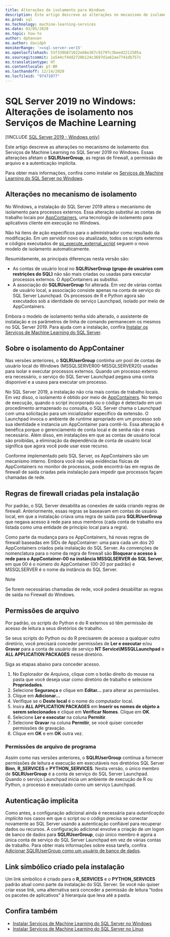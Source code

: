 ```yaml
---
title: Alterações de isolamento para Windows
description: Este artigo descreve as alterações no mecanismo de isolamento dos Serviços de Machine Learning no SQL Server 2019 no Windows. Essas alterações afetam o SQLRUserGroup, as regras de firewall, a permissão de arquivo e a autenticação implícita.
ms.prod: sql
ms.technology: machine-learning-services
ms.date: 03/05/2020
ms.topic: how-to
author: dphansen
ms.author: davidph
monikerRange: '>=sql-server-ver15'
ms.openlocfilehash: 53f339b871022e68e367c91797c3beed2212505a
ms.sourcegitcommit: 1a544cf4dd2720b124c3697d1e62ae7741db757c
ms.translationtype: HT
ms.contentlocale: pt-BR
ms.lasthandoff: 12/14/2020
ms.locfileid: "97471077"
---
```

# <a name="sql-server-2019-on-windows-isolation-changes-for-machine-learning-services"></a>SQL Server 2019 no Windows: Alterações de isolamento nos Serviços de Machine Learning
[!INCLUDE [SQL Server 2019 - Windows only](../../includes/applies-to-version/sqlserver2019-windows-only.md)]

Este artigo descreve as alterações no mecanismo de isolamento dos Serviços de Machine Learning no SQL Server 2019 no Windows. Essas alterações afetam o **SQLRUserGroup**, as regras de firewall, a permissão de arquivo e a autenticação implícita.

Para obter mais informações, confira como instalar os [Serviços de Machine Learning do SQL Server no Windows](sql-machine-learning-services-windows-install.md).

## <a name="changes-to-isolation-mechanism"></a>Alterações no mecanismo de isolamento

No Windows, a instalação do SQL Server 2019 altera o mecanismo de isolamento para processos externos. Essa alteração substitui as contas de trabalho locais por [AppContainers](/windows/desktop/secauthz/appcontainer-isolation), uma tecnologia de isolamento para aplicativos cliente em execução no Windows. 

Não há itens de ação específicos para o administrador como resultado da modificação. Em um servidor novo ou atualizado, todos os scripts externos e códigos executados de [sp_execute_external_script](../../relational-databases/system-stored-procedures/sp-execute-external-script-transact-sql.md) seguem o novo modelo de isolamento automaticamente. 

Resumidamente, as principais diferenças nesta versão são:

+ As contas de usuário local no **SQLRUserGroup (grupo de usuários com restrições do SQL)** não são mais criadas ou usadas para executar processos externos. O AppContainers as substitui.
+ A associação do **SQLRUserGroup** foi alterada. Em vez de várias contas de usuário local, a associação consiste apenas na conta de serviço do SQL Server Launchpad. Os processos de R e Python agora são executados sob a identidade do serviço Launchpad, isolado por meio de AppContainers.

Embora o modelo de isolamento tenha sido alterado, o assistente de instalação e os parâmetros de linha de comando permanecem os mesmos no SQL Server 2019. Para ajuda com a instalação, confira [Instalar os Serviços de Machine Learning do SQL Server](sql-machine-learning-services-windows-install.md).

## <a name="about-appcontainer-isolation"></a>Sobre o isolamento do AppContainer

Nas versões anteriores, o **SQLRUserGroup** continha um pool de contas de usuário local do Windows (MSSQLSERVER00-MSSQLSERVER20) usadas para isolar e executar processos externos. Quando um processo externo era necessário, o serviço do SQL Server Launchpad pegava uma conta disponível e a usava para executar um processo. 

No SQL Server 2019, a instalação não cria mais contas de trabalho locais. Em vez disso, o isolamento é obtido por meio de [AppContainers](/windows/desktop/secauthz/appcontainer-isolation). No tempo de execução, quando o script incorporado ou o código é detectado em um procedimento armazenado ou consulta, o SQL Server chama o Launchpad com uma solicitação para um inicializador específico da extensão. O Launchpad invoca o ambiente de runtime apropriado em um processo sob sua identidade e instancia um AppContainer para contê-lo. Essa alteração é benéfica porque o gerenciamento de conta local e de senha não é mais necessário. Além disso, em instalações em que as contas de usuário local são proibidas, a eliminação da dependência de conta de usuário local significa que agora você pode usar esse recurso.

Conforme implementado pelo SQL Server, os AppContainers são um mecanismo interno. Embora você não veja evidências físicas de AppContainers no monitor de processos, pode encontrá-las em regras de firewall de saída criadas pela instalação para impedir que processos façam chamadas de rede.

## <a name="firewall-rules-created-by-setup"></a>Regras de firewall criadas pela instalação

Por padrão, o SQL Server desabilita as conexões de saída criando regras de firewall. Anteriormente, essas regras se baseavam em contas de usuário local, em que a instalação criava uma regra de saída para **SQLRUserGroup** que negava acesso à rede para seus membros (cada conta de trabalho era listada como uma entidade de princípio local para a regra). 

Como parte da mudança para os AppContainers, há novas regras de firewall baseadas em SIDs de AppContainer: uma para cada um dos 20 AppContainers criados pela instalação do SQL Server. As convenções de nomenclatura para o nome da regra de firewall são **Bloquear o acesso à rede para o AppContainer-00 na instância MSSQLSERVER do SQL Server**, em que 00 é o número do AppContainer (00-20 por padrão) e MSSQLSERVER é o nome da instância do SQL Server. 

> [!Note]
> Se forem necessárias chamadas de rede, você poderá desabilitar as regras de saída no Firewall do Windows.

<a name="file-permissions"></a>

## <a name="file-permissions"></a>Permissões de arquivo

Por padrão, os scripts do Python e do R externos só têm permissão de acesso de leitura a seus diretórios de trabalho. 

Se seus scripts do Python ou do R precisarem de acesso a qualquer outro diretório, você precisará conceder permissões de **Ler e executar** e/ou **Gravar** para a conta de usuário de serviço **NT Service\MSSQLLaunchpad** e **ALL APPLICATION PACKAGES** nesse diretório.

Siga as etapas abaixo para conceder acesso.

1. No Explorador de Arquivos, clique com o botão direito do mouse na pasta que você deseja usar como diretório de trabalho e selecione **Propriedades**.
1. Selecione **Segurança** e clique em **Editar…** para alterar as permissões.
1. Clique em **Adicionar…**
1. Verifique se o **Deste local** é o nome do computador local.
1. Insira **ALL APPLICATION PACKAGES** em **Inserir os nomes de objeto a serem selecionados** e clique em **Verificar Nomes**. Clique em **OK**.
1. Selecione **Ler e executar** na coluna **Permitir**.
1. Selecione **Gravar** na coluna **Permitir**, se você quiser conceder permissões de gravação.
1. Clique em **OK** e em **OK** outra vez.

### <a name="program-file-permissions"></a>Permissões de arquivo de programa

Assim como nas versões anteriores, o **SQLRUserGroup** continua a fornecer permissões de leitura e execução em executáveis nos diretórios SQL Server **Binn**, **R_SERVICES** e **PYTHON_SERVICES**. Nesta versão, o único membro de **SQLRUserGroup** é a conta de serviço do SQL Server Launchpad.  Quando o serviço Launchpad inicia um ambiente de execução de R ou Python, o processo é executado como um serviço Launchpad.

## <a name="implied-authentication"></a>Autenticação implícita

Como antes, a configuração adicional ainda é necessária para *autenticação implícita* nos casos em que o script ou o código precisa se conectar novamente ao SQL Server usando a autenticação confiável para recuperar dados ou recursos. A configuração adicional envolve a criação de um logon de banco de dados para **SQLRUserGroup**, cujo único membro é agora a única conta de serviço do SQL Server Launchpad em vez de várias contas de trabalho. Para obter mais informações sobre essa tarefa, confira [Adicionar SQLRUserGroup como um usuário de banco de dados](../security/create-a-login-for-sqlrusergroup.md).


## <a name="symbolic-link-created-by-setup"></a>Link simbólico criado pela instalação

Um link simbólico é criado para o **R_SERVICES** e o **PYTHON_SERVICES** padrão atual como parte da instalação do SQL Server. Se você não quiser criar esse link, uma alternativa será conceder a permissão de leitura “todos os pacotes de aplicativos” à hierarquia que leva até a pasta.


## <a name="see-also"></a>Confira também

+ [Instalar Serviços de Machine Learning do SQL Server no Windows](sql-machine-learning-services-windows-install.md)
+ [Instalar Serviços de Machine Learning do SQL Server no Linux](../../linux/sql-server-linux-setup-machine-learning.md)